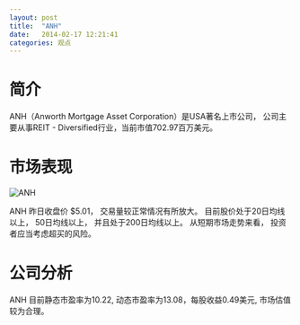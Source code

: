 ```yaml
---
layout: post
title:  "ANH"
date:   2014-02-17 12:21:41
categories: 观点
---
```


# 简介
ANH（Anworth Mortgage Asset Corporation）是USA著名上市公司，
公司主要从事REIT - Diversified行业，当前市值702.97百万美元。

# 市场表现

![ANH](http://finviz.com/chart.ashx?t=ANH&ty=c&ta=1&p=d&s=l)

ANH 昨日收盘价 $5.01，
交易量较正常情况有所放大。
目前股价处于20日均线以上，
50日均线以上，
并且处于200日均线以上。
从短期市场走势来看，
投资者应当考虑超买的风险。

# 公司分析
ANH 目前静态市盈率为10.22, 动态市盈率为13.08，每股收益0.49美元,
市场估值较为合理。
